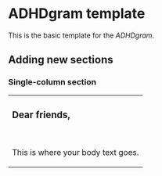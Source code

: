 # ADHDgram template

This is the basic template for the _ADHDgram_.

## Adding new sections

### Single-column section

<td align="center" valign="top" class="templateBody">
  <table align="center" border="0" cellpadding="0" cellspacing="0" width="100%" class="templateContainer">
    <tr id="descriptionOfContent">
      <td class="textContentContainer">
            <h3 class="null" style="text-align: left;">Dear friends,</h3><br />
              <p>This is where your body text goes.</p>
      </td>
    </tr>
  </table>
</td>
